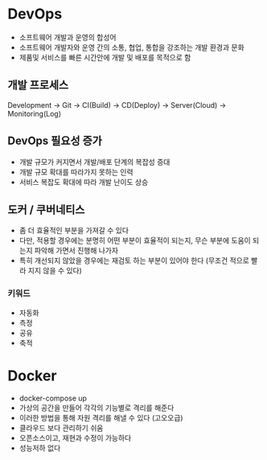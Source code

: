 # DevOps
- 소프트웨어 개발과 운영의 합성어
- 소프트웨어 개발자와 운영 간의 소통, 협업, 통합을 강조하는 개발 환경과 문화
- 제품및 서비스를 빠른 시간안에 개발 및 배포를 목적으로 함

## 개발 프로세스
Development -> Git -> CI(Build) -> CD(Deploy) -> Server(Cloud) -> Monitoring(Log)

## DevOps 필요성 증가
- 개발 규모가 커지면서 개발/배포 단계의 복잡성 증대
- 개발 규모 확대를 따라가지 못하는 인력
- 서비스 복잡도 확대에 따라 개발 난이도 상승

## 도커 / 쿠버네티스
- 좀 더 효율적인 부분을 가져갈 수 있다
- 다만, 적용할 경우에는 분명히 어떤 부분이 효율적이 되는지, 무슨 부분에 도움이 되는지 파악해 가면서 진행해 나가자
- 특히 개선되지 않았을 경우에는 재검토 하는 부분이 있어야 한다 (무조건 적으로 빨라 지지 않을 수 있다)
### 키워드
- 자동화
- 측정
- 공유
- 축적

# Docker
- docker-compose up
- 가상의 공간을 만들어 각각의 기능별로 격리를 해준다
- 이러한 방법을 통해 자원 격리를 해낼 수 있다 (고오오급)
- 클라우드 보다 관리하기 쉬움
- 오픈소스이고, 재현과 수정이 가능하다
- 성능저하 없다

## 